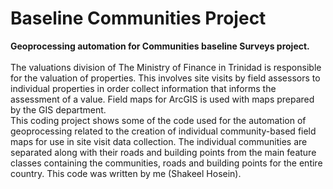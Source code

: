 # Baseline Communities Project
<strong> Geoprocessing automation for Communities baseline Surveys project.</strong>  </br> </br>
The valuations division of The Ministry of Finance in Trinidad is responsible for the valuation of properties. This involves site visits by field assessors to individual properties in order collect information that informs the assessment of a value. Field maps for ArcGIS is used with maps prepared by the GIS department. </br>
This coding project shows some of the code used for the automation of geoprocessing related to the creation of individual community-based field maps for use in site visit data collection.
The individual communities are separated along with their roads and building points from the main feature classes containing the communities, roads and building points for the entire country. This code was written by me (Shakeel Hosein). 
